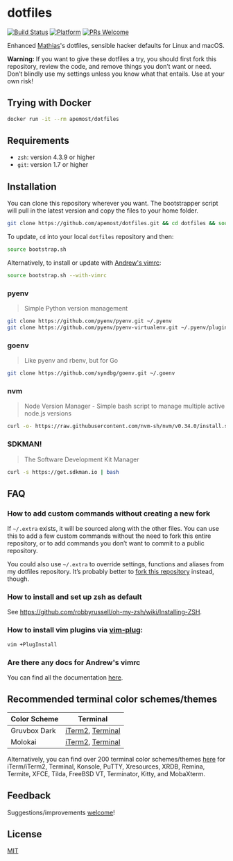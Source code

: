 # dotfiles

[![Build Status](https://travis-ci.org/apemost/dotfiles.svg?branch=master)](https://travis-ci.org/apemost/dotfiles)
[![Platform](https://img.shields.io/badge/platform-linux%20%7C%20macos-brightgreen.svg)](https://github.com/apemost/dotfiles)
[![PRs Welcome](https://img.shields.io/badge/pull%20requests-welcome-brightgreen.svg)](https://github.com/apemost/dotfiles/pulls)

Enhanced [Mathias](https://mathiasbynens.be)'s dotfiles,
sensible hacker defaults for Linux and macOS.

**Warning:**
If you want to give these dotfiles a try, you should first fork this
repository, review the code, and remove things you don’t want or need. Don’t
blindly use my settings unless you know what that entails.
Use at your own risk!

## Trying with Docker

```bash
docker run -it --rm apemost/dotfiles
```

## Requirements

- `zsh`: version 4.3.9 or higher
- `git`: version 1.7 or higher

## Installation

You can clone this repository wherever you want. The bootstrapper script will
pull in the latest version and copy the files to your home folder.

```bash
git clone https://github.com/apemost/dotfiles.git && cd dotfiles && source bootstrap.sh
```

To update, `cd` into your local `dotfiles` repository and then:

```bash
source bootstrap.sh
```

Alternatively, to install or update with [Andrew's vimrc](https://github.com/apemost/vimrc):

```bash
source bootstrap.sh --with-vimrc
```

### pyenv

> Simple Python version management

```bash
git clone https://github.com/pyenv/pyenv.git ~/.pyenv
git clone https://github.com/pyenv/pyenv-virtualenv.git ~/.pyenv/plugins/pyenv-virtualenv
```

### goenv

> Like pyenv and rbenv, but for Go

```bash
git clone https://github.com/syndbg/goenv.git ~/.goenv
```

### nvm

> Node Version Manager - Simple bash script to manage multiple active node.js versions

```bash
curl -o- https://raw.githubusercontent.com/nvm-sh/nvm/v0.34.0/install.sh | bash
```

### SDKMAN!

> The Software Development Kit Manager

```bash
curl -s https://get.sdkman.io | bash
```

## FAQ

### How to add custom commands without creating a new fork

If `~/.extra` exists, it will be sourced along with the other files. You can
use this to add a few custom commands without the need to fork this entire
repository, or to add commands you don’t want to commit to a public repository.

You could also use `~/.extra` to override settings, functions and aliases from
my dotfiles repository. It’s probably better to [fork this repository](https://github.com/apemost/dotfiles/fork)
instead, though.

### How to install and set up zsh as default

See <https://github.com/robbyrussell/oh-my-zsh/wiki/Installing-ZSH>.

### How to install vim plugins via [vim-plug](https://github.com/junegunn/vim-plug):

```bash
vim +PlugInstall
```

### Are there any docs for Andrew's vimrc

You can find all the documentation [here](https://github.com/apemost/vimrc).

## Recommended terminal color schemes/themes

| Color Scheme | Terminal                                                                                                                                                                                                               |
| ------------ | ---------------------------------------------------------------------------------------------------------------------------------------------------------------------------------------------------------------------- |
| Gruvbox Dark | [iTerm2](https://github.com/mbadolato/iTerm2-Color-Schemes/blob/master/schemes/Gruvbox%20Dark.itermcolors), [Terminal](https://github.com/mbadolato/iTerm2-Color-Schemes/blob/master/terminal/Gruvbox%20Dark.terminal) |
| Molokai      | [iTerm2](https://github.com/mbadolato/iTerm2-Color-Schemes/blob/master/schemes/Molokai.itermcolors), [Terminal](https://github.com/mbadolato/iTerm2-Color-Schemes/blob/master/terminal/Molokai.terminal)               |

Alternatively, you can find over 200 terminal color schemes/themes [here](https://github.com/mbadolato/iTerm2-Color-Schemes)
for iTerm/iTerm2, Terminal, Konsole, PuTTY, Xresources, XRDB, Remina, Termite,
XFCE, Tilda, FreeBSD VT, Terminator, Kitty, and MobaXterm.

## Feedback

Suggestions/improvements [welcome](https://github.com/apemost/dotfiles/issues)!

## License

[MIT](LICENSE)

